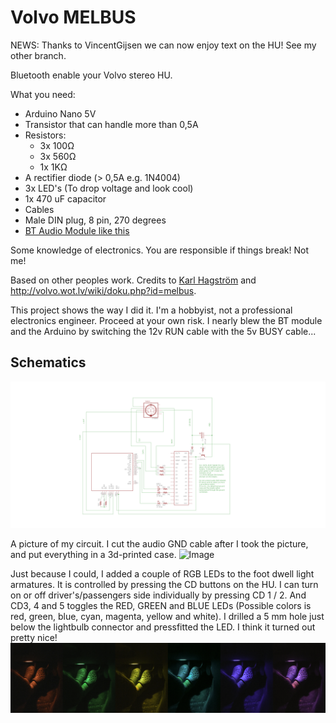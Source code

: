 # Volvo MELBUS

NEWS: Thanks to VincentGijsen we can now enjoy text on the HU! See my other branch.

Bluetooth enable your Volvo stereo HU.

What you need:
* Arduino Nano 5V
* Transistor that can handle more than 0,5A
* Resistors:
   * 3x 100Ω
   * 3x 560Ω
   * 1x 1KΩ
* A rectifier diode (> 0,5A e.g. 1N4004)
* 3x LED's (To drop voltage and look cool)
* 1x 470 uF capacitor
* Cables
* Male DIN plug, 8 pin, 270 degrees
* [BT Audio Module like this](http://www.ebay.com/itm/161854077325?_trksid=p2057872.m2749.l2649&ssPageName=STRK%3AMEBIDX%3AIT "Ebay Link")

Some knowledge of electronics. You are responsible if things break! Not me!

Based on other peoples work. Credits to [Karl Hagström](http://gizmosnack.blogspot.se/2015/11/aux-in-volvo-hu-xxxx-radio.html) and http://volvo.wot.lv/wiki/doku.php?id=melbus.

This project shows the way I did it. I'm a hobbyist, not a professional electronics engineer. Proceed at your own risk. I nearly blew the BT module and the Arduino by switching the 12v RUN cable with the 5v BUSY cable...

## Schematics
![schematics](/schematics_melbus_hack_v2.png)

A picture of my circuit. I cut the audio GND cable after I took the picture, and put everything in a 3d-printed case.
![Image](/IMG_2056.png)

Just because I could, I added a couple of RGB LEDs to the foot dwell light armatures. It is controlled by pressing the CD buttons on the HU. I can turn on or off driver's/passengers side individually by pressing CD 1 / 2. And CD3, 4 and 5 toggles the RED, GREEN and BLUE LEDs (Possible colors is red, green, blue, cyan, magenta, yellow and white). I drilled a 5 mm hole just below the lightbulb connector and pressfitted the LED. I think it turned out pretty nice!
![Image](/melbus_LEDs.jpg)


